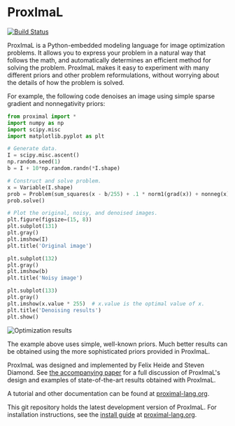 ProxImaL
=====================
[![Build Status](https://travis-ci.org/cvxgrp/cvxpy.png?branch=master)](https://travis-ci.org/comp-imaging/ProxImaL)

ProxImaL is a Python-embedded modeling language for image optimization problems. 
It allows you to express your problem in a natural way that follows the math, 
and automatically determines an efficient method for solving the problem.
ProxImaL makes it easy to experiment with many different priors and other problem reformulations,
without worrying about the details of how the problem is solved.

For example, the following code denoises an image using simple sparse gradient and nonnegativity priors:

```python
from proximal import *
import numpy as np
import scipy.misc
import matplotlib.pyplot as plt

# Generate data.
I = scipy.misc.ascent()
np.random.seed(1)
b = I + 10*np.random.randn(*I.shape)

# Construct and solve problem.
x = Variable(I.shape)
prob = Problem(sum_squares(x - b/255) + .1 * norm1(grad(x)) + nonneg(x))
prob.solve()

# Plot the original, noisy, and denoised images.
plt.figure(figsize=(15, 8))
plt.subplot(131)
plt.gray()
plt.imshow(I)
plt.title('Original image')

plt.subplot(132)
plt.gray()
plt.imshow(b)
plt.title('Noisy image')

plt.subplot(133)
plt.gray()
plt.imshow(x.value * 255)  # x.value is the optimal value of x.
plt.title('Denoising results')
plt.show()
```
![Optimization results](https://gist.githubusercontent.com/SteveDiamond/592094bdbd7d9d3f8606383d84db3de5/raw/47ef609f995ee92ab7d9af1d4ad47c60a9764b65/results.png)

The example above uses simple, well-known priors. Much better results can be obtained using the more sophisticated priors provided in ProxImaL.

ProxImaL was designed and implemented by Felix Heide and Steven Diamond.
See [the accompanying paper](http://web.stanford.edu/~stevend2/pdf/proximal.pdf) for a full discussion of ProxImaL's design and examples of state-of-the-art results obtained with ProxImaL.

A tutorial and other documentation can be found at [proximal-lang.org](http://www.proximal-lang.org/).

This git repository holds the latest development version of ProxImaL. For installation instructions, 
see the [install guide](http://www.proximal-lang.org/en/latest/install/index.html) at [proximal-lang.org](http://www.proximal-lang.org/).

